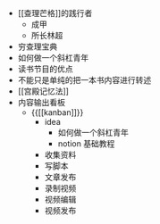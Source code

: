 - [[查理芒格]]的践行者
    - 成甲
    - 所长林超
- 穷查理宝典
- 如何做一个斜杠青年
- 读书节目的优点
- 不能只是单纯的把一本书内容进行转述
- [[宫殿记忆法]]
- 内容输出看板
    - {{[[kanban]]}}
        - idea
            - 如何做一个斜杠青年
            - notion 基础教程
        - 收集资料
        - 写脚本
        - 文章发布
        - 录制视频
        - 视频编辑
        - 视频发布
